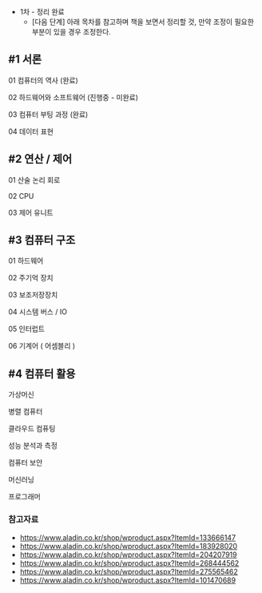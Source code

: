 - 1차 - 정리 완료
  - [다음 단계] 아래 목차를 참고하며 책을 보면서 정리할 것, 만약 조정이 필요한 부분이 있을 경우 조정한다.





## #1 서론

01 컴퓨터의 역사 (완료)

02 하드웨어와 소프트웨어 (진행중 - 미완료)

03 컴퓨터 부팅 과정 (완료)

04 데이터 표현



## #2 연산 / 제어

01 산술 논리 회로

02 CPU

03 제어 유니트



## #3 컴퓨터 구조

01 하드웨어

02 주기억 장치

03 보조저장장치

04 시스템 버스 / IO

05 인터럽트

06 기계어 ( 어셈블리 )



## #4 컴퓨터 활용

가상머신

병렬 컴퓨터

클라우드 컴퓨팅

성능 분석과 측정

컴퓨터 보안

머신러닝

프로그래머







### 참고자료

* https://www.aladin.co.kr/shop/wproduct.aspx?ItemId=133666147
* https://www.aladin.co.kr/shop/wproduct.aspx?ItemId=183928020
* https://www.aladin.co.kr/shop/wproduct.aspx?ItemId=204207919
* https://www.aladin.co.kr/shop/wproduct.aspx?ItemId=268444562
* https://www.aladin.co.kr/shop/wproduct.aspx?ItemId=275565462
* https://www.aladin.co.kr/shop/wproduct.aspx?ItemId=101470689


